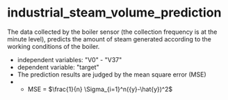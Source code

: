 # industrial_steam_volume_prediction

The data collected by the boiler sensor (the collection frequency is at the minute level), predicts the amount of steam generated according to the working conditions of the boiler.

* independent variables: "V0" - "V37"
* dependent variable: "target"
* The prediction results are judged by the mean square error (MSE)
* *  MSE = $\frac{1}{n} \Sigma_{i=1}^n({y}-\hat{y})^2$
